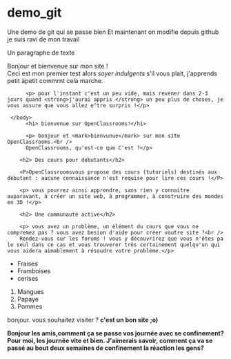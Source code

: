 # demo_git
Une demo de git qui se passe bien
Et maintenant on modifie depuis github
je suis ravi de mon travail
<!DOCTYPE html>
<html>
     <head>
          <meta "charset="UTF-8"/>
          <title> Girard Chancelle</title>
     </head>
     <body>
          <p>Un paragraphe de texte</p>
          	Bonjour et bienvenue sur mon site !<br />
          Ceci est mon premier test alors <em> soyer indulgents</em> s'il vous plait, j'apprends petit àpetit commrnt cela marche.</p>

          <p> pour l'instant c'est un peu vide, mais revener dans 2-3 jours quand <strong>j'aurai appris </strong> un peu plus de choses, je vous assure que vous allez e^tre surpris !</p>

     </body>
          <h1> bienvenue sur OpenClassrooms!</h1>

          <p> bonjour et <mark>bienvunue</mark> sur mon site OpenClassrooms.<br />
     	  OpenClassrooms, qu'est-ce que C'est ?</p>

        <h2> Des cours pour débutants</h2>
        
        <P>OpenClassroomsvous propose des cours (tutoriels) destinés aux débutant : aucune connaissance n'est requise pour lire ces cours !</P>
        
        <p> vous pourrez ainsi apprendre, sans rien y connaitre auparavant, à créer un site web, à programmer, à construire des mondes en 3D !</p>

        <h2> Une communauté active</h2>

        <p> vous avez un problème, un élément du cours que vous ne compremez pas ? vous avez besion d'aide pour créer voutre site ?<br />
        Rendez-vous sur les forums ! vous y découvrirez que vous n'êtes pa le seul dans ce cas et vous trouverer très certainement quelqu'un qui vous aidera aimablement à résoudre votre problème.</p>	

<body>
	<ul>
		<li>Fraises</li>
		<li>Framboises</li>
		<li>cerises</li>
    </ul>
    <ol>
    	<li>Mangues</li>
    	<li>Papaye</li>
    	<li>Pommes</li>
    </ol>
    <body>
    	<p> bonjour. vous souhaitez visiter<a href="https://OpenClassrooms.com"></a> ? <b /> c'est un bon site ;o)</p>

Bonjour les amis,comment ça se passe vos journée avec se confinement?
Pour moi, les journée vite et bien.
J'aimerais savoir, comment ça va se passé au bout deux semaines de confinement la réaction les gens?


